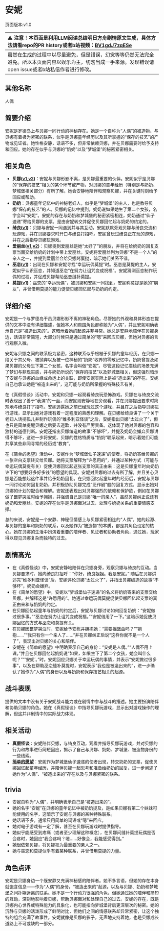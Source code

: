 # 安妮
页面版本:v1.0
 

| :warning: 注意！本页面是利用LLM阅读总结明日方舟剧情原文生成，具体方法请看repo的PR history或者b站视频：[BV1gdJ7zqESe](https://www.bilibili.com/video/BV1gdJ7zqESe/)         |
|:----------------------------|
| 虽然在生成的过程中以尽量避免，但是错误，幻觉等等仍然无法完全避免。所以本页面内容以娱乐为主，切勿当成一手来源。发现错误请open issue或者b站私信作者进行修改。|



## 其他名称
人偶
## 简要介绍
安妮是罗德岛上与贝娜一同行动的神秘存在。她是一个自称为“人偶”的被造物，与贝娜有着极为紧密的联系，似乎是贝娜童年经历以及其所掌握的“保存的技艺”的产物或见证者。她性格安静，话语不多，但非常依赖贝娜，并在贝娜需要时给予支持和回应。她的存在似乎与贝娜的“奶奶”以及“梦城堡”的秘密紧密相关。
## 相关角色
-   **贝娜([v1](char_369_bena.md),[v2](../char_v3/char_369_bena.md))**：安妮与贝娜形影不离，是贝娜最重要的伙伴。安妮似乎是贝娜的“保存的技艺”相关的某个环节或产物，对贝娜的童年经历（特别是与奶奶、梦城堡相关部分）有所了解。她会安静地陪伴和观察贝娜，并在关键时刻给予回应或帮助。
-   **奶奶**：贝娜童年记忆中的神秘老妇人，似乎是“梦城堡”的主人，也是教导贝娜“保存的技艺”的人。贝娜的记忆中提到，奶奶说如果她生了第二个女孩，名字会叫“安妮”。安妮的存在与奶奶和梦城堡的秘密紧密相连，奶奶通过“仙子速递”寄给贝娜的支票，是由安妮转交并促使贝娜回忆起与奶奶的约定的。
-   **绮良([v1](char_478_kirara.md))**：贝娜与安妮一同遇到并与其互动。安妮默默旁观贝娜与绮良交流和玩游戏，并在贝娜要求时开口与绮良打招呼。安妮曾玩过绮良正在玩的游戏，并在之后指导贝娜玩游戏。
-   **爱丽丝([v1](char_338_iris.md),[v2](../char_v3/char_338_iris.md))**：贝娜提到爱丽丝是她“太好了”的朋友，并将在给奶奶的回复支票当面交给奶奶的计划中带上爱丽丝。安妮将爱丽丝列为贝娜“不是一个人”的亲人之一，并提到爱丽丝会给贝娜烤蛋挞，暗示她们关系不错。
-   **巫恋([v1](char_254_vodfox.md))**：出现在贝娜和安妮寻找“幸运玩偶莫提”时。巫恋是莫提的主人，安妮似乎认识巫恋，并知道巫恋“在努力让诅咒变成祝福”。安妮猜测巫恋制作玩偶的过程，并促成贝娜帮助巫恋缝补莫提。
-   **莫提([v1](extended_char_mo_ti.md))**：巫恋的“幸运玩偶”，被贝娜和安妮一同找到。安妮称莫提是她的“朋友”，并曾借用莫提的能力促使贝娜回忆起与奶奶的约定。
## 详细介绍
安妮是一个与罗德岛干员贝娜形影不离的神秘角色。尽管她的外观和具体形态在提供的文本中没有详细描述，但她本人和周围角色都称她为“人偶”，并且安妮明确表示自己是“被造出来的”。这暗示着她的起源并非寻常。她总是安静地陪伴在贝娜身边，话语非常简短，大部分时候只是通过简单的“嗯”来回应贝娜，但她对贝娜的言行观察入微。

安妮与贝娜之间的联系极为紧密，这种联系似乎根植于贝娜的童年经历。在贝娜一段关于其父母、被抛弃以及被一位神秘的“奶奶”收养的零散记忆中，奶奶曾提及如果贝娜的父母生下第二个女孩，名字会叫做“安妮”。尽管这段记忆描绘的场景充满了梦幻与非现实感，并与奶奶所说的“保存的技艺”以及梦城堡相关，但这强烈暗示了安妮与贝娜的血缘或命运上的关联，即使安妮实际上是被“造出来”的存在。安妮自己也承认她是“被造出来的”，这可能与奶奶所掌握的特殊技艺有关。

在《真假怪谈》活动中，安妮和贝娜一起观看绮良玩恐怖游戏。贝娜在与绮良交流时表现出了善于“表演”的一面，而安妮则安静地在旁观看，并在贝娜提出要求时简短地与绮良打了招呼。安妮透露她之前已经玩过这个游戏，并且在之后指导贝娜进行游戏，显示出她对游戏有着一定程度的熟悉和理解。在贝娜给绮良讲了一个关于老妇人诱拐孤儿并制作玩偶的“维多利亚怪谈”之后，安妮指出贝娜“太过火了”，但也只是简单提醒贝娜之后要去道歉，并没有严厉责备。这体现了她对贝娜的包容和独特的道德判断。安妮还指出贝娜编造的故事“不够坏”，并提及奶奶会嫌弃贝娜讲得不够坏，这进一步将安妮、贝娜的性格特质与“奶奶”联系起来，暗示着她们可能共享某些非同寻常的经历或“教育”。

在《简单的愿望》活动中，安妮作为“梦城堡仙子速递”的使者，将奶奶寄给贝娜的一张空白支票转交给贝娜。她将支票解释为“许愿用的”，并通过某种方式（可能与幸运玩偶莫提有关）促使贝娜回忆起这张支票的真正由来：这是贝娜童年时向奶奶许下的“想要好多好多钱”的愿望的具现。安妮对贝娜的过去有所了解，并且关心贝娜是否能想起这件事并给予奶奶回复。在贝娜回忆起童年时的经历后，安妮与贝娜一同讨论如何回复奶奶，并积极协助贝娜完成“恶作剧”般的回复方式，显示出她对贝娜的计划的配合和理解。安妮还表现出对贝娜强烈的依赖和保护欲，例如在贝娜做了噩梦哭泣时给予拥抱，并强调自己是贝娜“唯一的亲人”，虽然贝娜纠正说还有奶奶和爱丽丝。安妮的存在似乎是贝娜面对过去、处理与奶奶关系的重要情感支撑。

总的来说，安妮是一个安静、神秘但情感上与贝娜紧密相连的“人偶”。她的起源、与贝娜的童年和奶奶的联系，以及她作为“被造物”的本质，都是其角色设定的核心。她在贝娜的生活中扮演着重要的陪伴者、见证者和协助者角色，通过她，玩家得以窥见贝娜复杂而独特的过去。
## 剧情高光
- 在《真假怪谈》中，安妮安静地陪伴在贝娜身旁，观察贝娜与绮良的互动。当贝娜要求时，她向绮良打招呼：“你好，绮良姐姐。我是安妮。” 随后在贝娜讲述完“维多利亚怪谈”后，安妮评论贝娜“太过火了”，并指出贝娜编造的故事“不够坏”，奶奶会嫌弃。
- 在《简单的愿望》中，安妮以“梦城堡仙子速递”的名义将奶奶寄来的支票交给贝娜，并解释这是“许愿用的”。她通过幸运玩偶莫提促使贝娜回忆起支票的真正由来和与奶奶的约定。
- 在贝娜回忆起童年与奶奶的约定后，安妮与贝娜讨论如何回复奶奶：“安妮做过很多事。”“巫恋在努力让诅咒变成祝福。”“安妮借用了一下。”这暗示她促使贝娜回忆的方式与巫恋和莫提有关。
- 在贝娜因噩梦哭泣时，安妮给予安慰并拥抱她：“需要摇篮曲吗？”“抱抱......”“我只有你一个亲人了......”并在贝娜纠正后说“这样你就不是一个人了”，表现出对贝娜的关心和陪伴。
- 安妮在《简单的愿望》中明确表示自己的身份：“安妮是人偶。”“人偶不用上课。”并且在贝娜回忆起奶奶说“如果，如果生下了第二个女孩，她会叫什么呢？”“‘安妮’。”时，安妮回应贝娜关于幸运玩偶的事情，并表示“安妮做过很多事”，以及在帮助巫恋缝补莫提时，安妮表示“我也是被造出来的”，进一步确认了她作为“人偶”的身份以及与奶奶和保存技艺相关的起源。
## 战斗表现
提供的文本中没有关于安妮战斗能力或在剧情中参与战斗的描述。她主要扮演陪伴和协助贝娜的角色。她在《真假怪谈》中指导贝娜玩游戏，显示出对游戏操作的理解，但这并非剧情中的实际战力体现。
## 相关活动
-   **真假怪谈**：安妮陪伴贝娜，与绮良互动，观看并指导贝娜玩游戏，并对贝娜的行为和故事进行简短回应，揭示了自己与贝娜、奶奶、梦城堡、被造物身份的一些线索。
-   **[简单的愿望](../stories/story_bena_set_1.md)**：安妮作为梦城堡仙子速递的使者出现，转交奶奶的支票，促使贝娜回忆起童年经历，并陪伴贝娜一起思考和准备给奶奶的回复，进一步阐述了她作为“人偶”、“被造出来的”存在以及与贝娜紧密的联系。
## trivia
- 安妮自称为“人偶”，并明确表示自己是“被造出来的”。
- 她的名字“安妮”在贝娜的童年记忆中被奶奶提及，是如果贝娜有第二个妹妹可能使用的名字，这暗示了安妮与贝娜的某种特殊联系。
- 她话语不多，通常只用简单的词语或“嗯”来回应。
- 她对电子游戏有一定了解，甚至在贝娜玩游戏时提供指导。
- 她似乎能感受到疼痛（或者至少理解这种概念），在贝娜问缝补莫提玩偶是否会疼时，她回应“我会疼吗？嗯......好像会，我能感受得到。”
- 她很依赖贝娜，将贝娜视为最重要的亲人之一。
- 她与巫恋和莫提似乎有着某种联系，并曾借用莫提的力量。
## 角色点评
安妮是贝娜身边一个既安静又充满神秘感的陪伴者。她不多言语，但她的存在本身就饱含信息——作为“人偶”的身份，“被造出来的”起源，以及与贝娜、奶奶和梦城堡之间扑朔迷离的联系。她不是一个行动力很强的角色，但她通过她的陪伴和简短的互动，深刻地影响着贝娜，帮助贝娜面对和处理自己的过去。安妮的存在，既是贝娜内心世界或特殊能力的具象化，也可能指向梦城堡背后更深层次的秘密。她的沉静与贝娜的活泼形成了鲜明对比，但她们之间的情感联系却异常紧密，让这个独特的组合充满了故事性。安妮就像是贝娜的影子，无声地支持着她，也是贝娜成长道路上不可或缺的一部分。